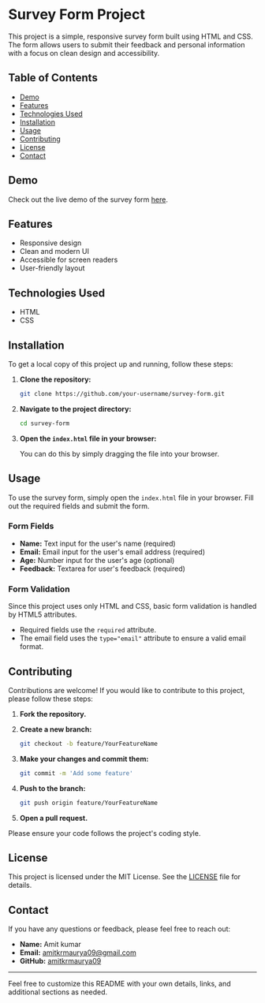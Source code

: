 

# Survey Form Project

This project is a simple, responsive survey form built using HTML and CSS. The form allows users to submit their feedback and personal information with a focus on clean design and accessibility.

## Table of Contents

- [Demo](#demo)
- [Features](#features)
- [Technologies Used](#technologies-used)
- [Installation](#installation)
- [Usage](#usage)
- [Contributing](#contributing)
- [License](#license)
- [Contact](#contact)

## Demo

Check out the live demo of the survey form [here](https://amitkrmaurya09.github.io/survey-form/).

## Features

- Responsive design
- Clean and modern UI
- Accessible for screen readers
- User-friendly layout

## Technologies Used

- HTML
- CSS

## Installation

To get a local copy of this project up and running, follow these steps:

1. **Clone the repository:**

   ```sh
   git clone https://github.com/your-username/survey-form.git
   ```

2. **Navigate to the project directory:**

   ```sh
   cd survey-form
   ```

3. **Open the `index.html` file in your browser:**

   You can do this by simply dragging the file into your browser.

## Usage

To use the survey form, simply open the `index.html` file in your browser. Fill out the required fields and submit the form.

### Form Fields

- **Name:** Text input for the user's name (required)
- **Email:** Email input for the user's email address (required)
- **Age:** Number input for the user's age (optional)
- **Feedback:** Textarea for user's feedback (required)

### Form Validation

Since this project uses only HTML and CSS, basic form validation is handled by HTML5 attributes.

- Required fields use the `required` attribute.
- The email field uses the `type="email"` attribute to ensure a valid email format.

## Contributing

Contributions are welcome! If you would like to contribute to this project, please follow these steps:

1. **Fork the repository.**
2. **Create a new branch:**

   ```sh
   git checkout -b feature/YourFeatureName
   ```

3. **Make your changes and commit them:**

   ```sh
   git commit -m 'Add some feature'
   ```

4. **Push to the branch:**

   ```sh
   git push origin feature/YourFeatureName
   ```

5. **Open a pull request.**

Please ensure your code follows the project's coding style.

## License

This project is licensed under the MIT License. See the [LICENSE](LICENSE) file for details.

## Contact

If you have any questions or feedback, please feel free to reach out:

- **Name:** Amit kumar
- **Email:** amitkrmaurya09@gmail.com
- **GitHub:** [amitkrmaurya09](https://github.com/amitkrmaurya09)

---

Feel free to customize this README with your own details, links, and additional sections as needed.
